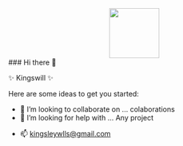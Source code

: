<div id="header" align="center">
  <img src="https://media.giphy.com/media/M9gbBd9nbDrOTu1Mqx/giphy.gif" width="100"/>
</div>
### Hi there 👋


 ✨ Kingswill ✨ 

Here are some ideas to get you started:
<!--
- 🔭 I’m currently working on ...
- 🌱 I’m currently learning ... -->
- 👯 I’m looking to collaborate on ... colaborations
- 🤔 I’m looking for help with ... Any project 
 <!--- 💬 Ask me about ... -->

- 📫 kingsleywlls@gmail.com
<!--- 😄 Pronouns: ...
- ⚡ Fun fact: ... -->


